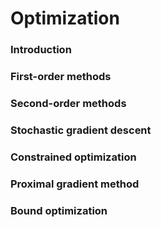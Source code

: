 # Optimization

### Introduction
### First-order methods
### Second-order methods
### Stochastic gradient descent
### Constrained optimization
### Proximal gradient method
### Bound optimization